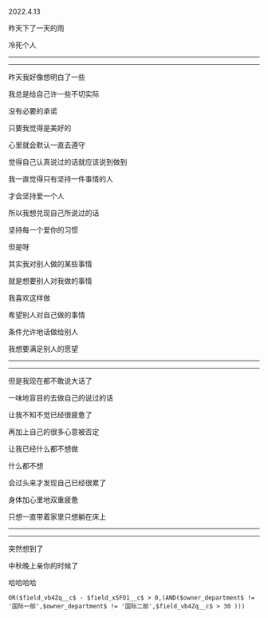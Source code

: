 2022.4.13

昨天下了一天的雨

冷死个人

--------

-------

昨天我好像想明白了一些

我总是给自己许一些不切实际

没有必要的承诺

只要我觉得是美好的

心里就会默认一直去遵守

觉得自己认真说过的话就应该说到做到

我一直觉得只有坚持一件事情的人

才会坚持爱一个人

所以我想兑现自己所说过的话

坚持每一个爱你的习惯

但是呀

其实我对别人做的某些事情

就是想要别人对我做的事情

我喜欢这样做

希望别人对自己做的事情

条件允许地话做给别人

我想要满足别人的愿望

---------

-----------

但是我现在都不敢说大话了

一味地盲目的去做自己的说过的话

让我不知不觉已经很疲惫了

再加上自己的很多心意被否定

让我已经什么都不想做

什么都不想

会过头来才发现自己已经很累了

身体加心里地双重疲惫

只想一直带着家里只想躺在床上

-------

-------------



突然想到了

中秋晚上亲你的时候了

哈哈哈哈



```
OR($field_vb4Zq__c$ - $field_xSFO1__c$ > 0,(AND($owner_department$ != '国际一部',$owner_department$ != '国际二部',$field_vb4Zq__c$ > 30 ))) 
```






